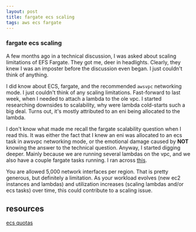 ```yaml
---
layout: post
title: fargate ecs scaling
tags: aws ecs fargate
---
```

### fargate ecs scaling
A few months ago in a technical discussion, I was asked about scaling limitations of EFS Fargate. They got me, deer in headlights. Clearly, they knew I was an imposter before the discussion even began. I just couldn't think of anything.

I did know about ECS, fargate, and the recommended `awsvpc` networking mode. I just couldn't think of any scaling limitations. Fast-forward to last week, when I needed to attach a lambda to the ole vpc. I started researching downsides to scalability, why were lambda cold-starts such a big deal. Turns out, it's mostly attributed to an eni being allocated to the lambda.

I don't know what made me recall the fargate scalability question when I read this. It was either the fact that I knew an eni was allocated to an ecs task in awsvpc networking mode, or the emotional damage caused by **NOT** knowing the answer to the technical question. Anyway, I started digging deeper. Mainly because we are running several lambdas on the vpc, and we also have a couple fargate tasks running. I ran across [this](https://docs.aws.amazon.com/vpc/latest/userguide/amazon-vpc-limits.html#vpc-limits-enis).

You are allowed 5,000 network interfaces per region. That is pretty generous, but definitely a limitation. As your workload evolves (new ec2 instances and lambdas) and utilization increases (scaling lambdas and/or ecs tasks) over time, this could contribute to a scaling issue.

## resources
[ecs quotas](https://docs.aws.amazon.com/AmazonECS/latest/developerguide/service-quotas.html)
